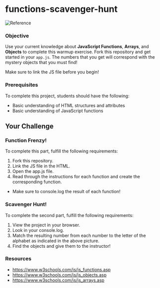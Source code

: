 # functions-scavenger-hunt

![Reference](https://github.com/junior-devleague/functions-scavenger-hunt/blob/master/reference.png)

### Objective

Use your current knowledge about **JavaScript Functions**, **Arrays**, and **Objects** to complete this warmup exercise. Fork this repository and get started in your ```app.js```. The numbers that you get will correspond with the mystery objects that you must find!

Make sure to link the JS file before you begin!

### Prerequisites

To complete this project, students should have the following:
* Basic understanding of HTML structures and attributes
* Basic understanding of JavaScript functions

## Your Challenge

### Function Frenzy!

To complete this part, fulfill the following requirements:
1. Fork this repository.
2. Link the JS file in the HTML.
2. Open the app.js file.
3. Read through the instructions for each function and create the corresponding function.
* Make sure to console.log the result of each function!

### Scavenger Hunt!

To complete the second part, fulfill the following requirements:
1. View the project in your browser.
2. Look in your console.log.
3. Match the resulting number from each number to the letter of the alphabet as indicated in the above picture.
4. Find the objects and give them to the instructor!

### Resources
* https://www.w3schools.com/js/js_functions.asp
* https://www.w3schools.com/js/js_objects.asp
* https://www.w3schools.com/js/js_arrays.asp
